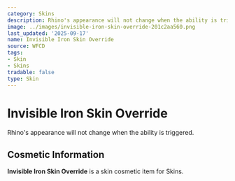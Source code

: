 ```yaml
---
category: Skins
description: Rhino's appearance will not change when the ability is triggered.
image: ../images/invisible-iron-skin-override-201c2aa560.png
last_updated: '2025-09-17'
name: Invisible Iron Skin Override
source: WFCD
tags:
- Skin
- Skins
tradable: false
type: Skin
---
```


# Invisible Iron Skin Override

Rhino's appearance will not change when the ability is triggered.

## Cosmetic Information

**Invisible Iron Skin Override** is a skin cosmetic item for Skins.

